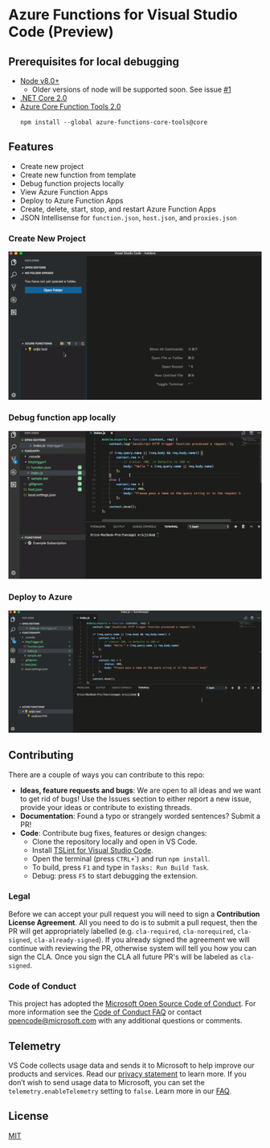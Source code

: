 # Azure Functions for Visual Studio Code (Preview)

## Prerequisites for local debugging
* [Node v8.0+](https://nodejs.org/)
  * Older versions of node will be supported soon. See issue [#1](https://github.com/Microsoft/vscode-azurefunctions/issues/1)
* [.NET Core 2.0](https://www.microsoft.com/net/download/core)
* [Azure Core Function Tools 2.0](https://www.npmjs.com/package/azure-functions-core-tools)
  ```
  npm install --global azure-functions-core-tools@core
  ```

## Features

* Create new project
* Create new function from template
* Debug function projects locally
* View Azure Function Apps
* Deploy to Azure Function Apps
* Create, delete, start, stop, and restart Azure Function Apps
* JSON Intellisense for `function.json`, `host.json`, and `proxies.json`

### Create New Project

![CreateProject](resources/CreateProject.gif)

### Debug function app locally

![Debug](resources/Debug.gif)

### Deploy to Azure

![Deploy](resources/Deploy.gif)

## Contributing
There are a couple of ways you can contribute to this repo:

- **Ideas, feature requests and bugs**: We are open to all ideas and we want to get rid of bugs! Use the Issues section to either report a new issue, provide your ideas or contribute to existing threads.
- **Documentation**: Found a typo or strangely worded sentences? Submit a PR!
- **Code**: Contribute bug fixes, features or design changes:
  - Clone the repository locally and open in VS Code.
  - Install [TSLint for Visual Studio Code](https://marketplace.visualstudio.com/items?itemName=eg2.tslint).
  - Open the terminal (press `CTRL+`\`) and run `npm install`.
  - To build, press `F1` and type in `Tasks: Run Build Task`.
  - Debug: press `F5` to start debugging the extension.

### Legal
Before we can accept your pull request you will need to sign a **Contribution License Agreement**. All you need to do is to submit a pull request, then the PR will get appropriately labelled (e.g. `cla-required`, `cla-norequired`, `cla-signed`, `cla-already-signed`). If you already signed the agreement we will continue with reviewing the PR, otherwise system will tell you how you can sign the CLA. Once you sign the CLA all future PR's will be labeled as `cla-signed`.

### Code of Conduct
This project has adopted the [Microsoft Open Source Code of Conduct](https://opensource.microsoft.com/codeofconduct/). For more information see the [Code of Conduct FAQ](https://opensource.microsoft.com/codeofconduct/faq/) or contact [opencode@microsoft.com](mailto:opencode@microsoft.com) with any additional questions or comments.

## Telemetry
VS Code collects usage data and sends it to Microsoft to help improve our products and services. Read our [privacy statement](https://go.microsoft.com/fwlink/?LinkID=528096&clcid=0x409) to learn more. If you don’t wish to send usage data to Microsoft, you can set the `telemetry.enableTelemetry` setting to `false`. Learn more in our [FAQ](https://code.visualstudio.com/docs/supporting/faq#_how-to-disable-telemetry-reporting).

## License
[MIT](LICENSE.md)
